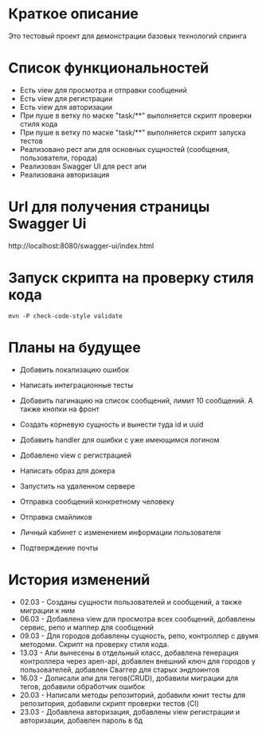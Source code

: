 # Краткое описание

Это тестовый проект для демонстрации базовых технологий спринга

# Список функциональностей

- Есть view для просмотра и отправки сообщений
- Есть view для регистрации
- Есть view для авторизации
- При пуше в ветку по маске "task/**" выполняется скрипт проверки стиля кода
- При пуше в ветку по маске "task/**" выполняется скрипт запуска тестов
- Реализовано рест апи для основных сущностей (сообщения, пользователи, города)
- Реализован Swagger UI для рест апи
- Реализована авторизация

# Url для получения страницы Swagger Ui

http://localhost:8080/swagger-ui/index.html

# Запуск скрипта на проверку стиля кода

```
mvn -P check-code-style validate
```

# Планы на будущее

- Добавить локализацию ошибок
- Написать интеграционные тесты
- Добавить пагинацию на список сообщений, лимит 10 сообщений. А также кнопки на фронт
- Создать корневую сущность и вынести туда id и uuid

- Добавить handler для ошибки с уже имеющимся логином
- Добавлено view с регистрацией
- Написать образ для докера
- Запустить на удаленном сервере
- Отправка сообщений конкретному человеку
- Отправка смайликов
- Личный кабинет с изменением информации пользователя
- Подтверждение почты

# История изменений

- 02.03 - Созданы сущности пользователей и сообщений, а также миграции к ним
- 06.03 - Добавлена view для просмотра всех сообщений, добавлены сервис, репо и маппер для 
сообщений
- 09.03 - Для городов добавлены сущность, репо, контроллер с двумя методоми. Скрипт на проверку
стиля кода.
- 13.03 - Апи вынесены в отдельный класс, добавлена генерация контроллера через apen-api, добавлен 
внешний ключ для городов у пользователей, добавлен Сваггер для старых эндпоинтов
- 16.03 - Дописали апи для тегов(CRUD), добавили миграции для тегов, добавили обработчик ошибок
- 20.03 - Написали методы репозиторий, добавили юнит тесты для репозитория, добавили скрипт 
проверки тестов (CI)
- 23.03 - Добавлена авторизация, добавлены view регистрации и авторизации, добавлен пароль в бд